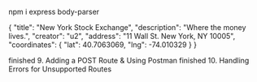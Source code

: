 npm i express body-parser

{
	"title": "New York Stock Exchange",
	"description": "Where the money lives.",
	"creator": "u2",
	"address": "11 Wall St. New York, NY 10005",
	"coordinates": {
		"lat": 40.7063069,
		"lng": -74.010329
	}
}

finished 9. Adding a POST Route & Using Postman
finished 10. Handling Errors for Unsupported Routes